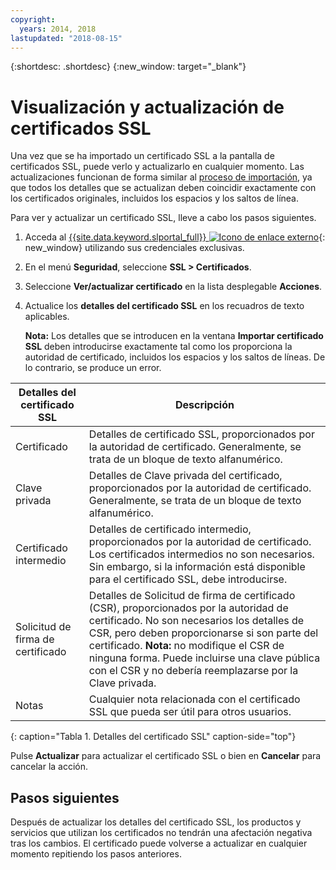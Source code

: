 ```yaml
---
copyright:
  years: 2014, 2018
lastupdated: "2018-08-15"
---
```


{:shortdesc: .shortdesc}
{:new_window: target="_blank"}

# Visualización y actualización de certificados SSL

Una vez que se ha importado un certificado SSL a la pantalla de certificados SSL, puede verlo y actualizarlo en cualquier momento. Las actualizaciones funcionan de forma similar al [proceso de importación](import-ssl-certificate.html), ya que todos los detalles que se actualizan deben coincidir exactamente con los certificados originales, incluidos los espacios y los saltos de línea.

Para ver y actualizar un certificado SSL, lleve a cabo los pasos siguientes.

1. Acceda al [{{site.data.keyword.slportal_full}} ![Icono de enlace externo](../../icons/launch-glyph.svg "Icono de enlace externo")](https://control.softlayer.com/){: new_window} utilizando sus credenciales exclusivas.
2. En el menú **Seguridad**, seleccione **SSL > Certificados**.
2. Seleccione **Ver/actualizar certificado** en la lista desplegable **Acciones**.
3. Actualice los **detalles del certificado SSL** en los recuadros de texto aplicables.

   **Nota:** Los detalles que se introducen en la ventana **Importar certificado SSL** deben introducirse exactamente tal como los proporciona la autoridad de certificado, incluidos los espacios y los saltos de líneas. De lo contrario, se produce un error.

| Detalles del certificado SSL     | Descripción |
| --------------------------- | ----------- |
|Certificado                  | Detalles de certificado SSL, proporcionados por la autoridad de certificado. Generalmente, se trata de un bloque de texto alfanumérico.|
|Clave privada                  | Detalles de Clave privada del certificado, proporcionados por la autoridad de certificado. Generalmente, se trata de un bloque de texto alfanumérico.|
|Certificado intermedio     | Detalles de certificado intermedio, proporcionados por la autoridad de certificado. Los certificados intermedios no son necesarios. Sin embargo, si la información está disponible para el certificado SSL, debe introducirse.|
|Solicitud de firma de certificado  | Detalles de Solicitud de firma de certificado (CSR), proporcionados por la autoridad de certificado. No son necesarios los detalles de CSR, pero deben proporcionarse si son parte del certificado. **Nota:** no modifique el CSR de ninguna forma. Puede incluirse una clave pública con el CSR y no debería reemplazarse por la Clave privada.|
|Notas                        | Cualquier nota relacionada con el certificado SSL que pueda ser útil para otros usuarios.|
{: caption="Tabla 1. Detalles del certificado SSL" caption-side="top"}

Pulse **Actualizar** para actualizar el certificado SSL o bien en **Cancelar** para cancelar la acción.

## Pasos siguientes

Después de actualizar los detalles del certificado SSL, los productos y servicios que utilizan los certificados no tendrán una afectación negativa tras los cambios. El certificado puede volverse a actualizar en cualquier momento repitiendo los pasos anteriores.
